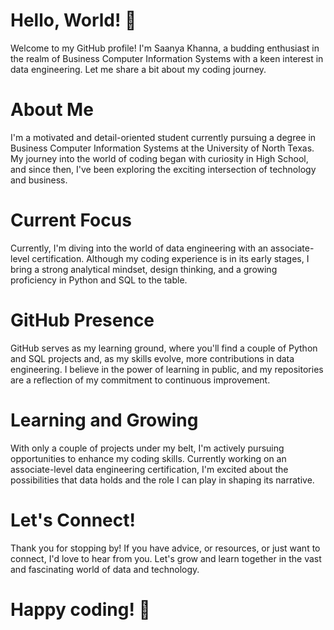 # Hello, World! 👋

Welcome to my GitHub profile! I'm Saanya Khanna, a budding enthusiast in the realm of Business Computer Information Systems with a keen interest in data engineering. Let me share a bit about my coding journey.

# About Me
I'm a motivated and detail-oriented student currently pursuing a degree in Business Computer Information Systems at the University of North Texas. My journey into the world of coding began with curiosity in High School, and since then, I've been exploring the exciting intersection of technology and business.

# Current Focus
Currently, I'm diving into the world of data engineering with an associate-level certification. Although my coding experience is in its early stages, I bring a strong analytical mindset, design thinking, and a growing proficiency in Python and SQL to the table.

# GitHub Presence
GitHub serves as my learning ground, where you'll find a couple of Python and SQL projects and, as my skills evolve, more contributions in data engineering. I believe in the power of learning in public, and my repositories are a reflection of my commitment to continuous improvement.

# Learning and Growing
With only a couple of projects under my belt, I'm actively pursuing opportunities to enhance my coding skills. Currently working on an associate-level data engineering certification, I'm excited about the possibilities that data holds and the role I can play in shaping its narrative.

# Let's Connect!
Thank you for stopping by! If you have advice, or resources, or just want to connect, I'd love to hear from you. Let's grow and learn together in the vast and fascinating world of data and technology.

# Happy coding! 🚀
